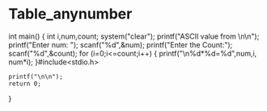 # Table_anynumber

int main()
{
	int i,num,count;
	system("clear");
	printf("ASCII value from \n\n");
	printf("Enter num: ");
	scanf("%d",&num);
	printf("Enter the Count:");
	scanf("%d",&count);
	for (i=0;i<=count;i++)
	{
		printf("\n%d*%d=%d",num,i, num*i);
	}#include<stdio.h>

	printf("\n\n");
	return 0;
}

